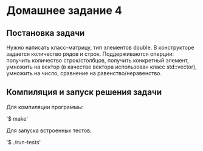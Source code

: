 # Домашнее задание 4
## Постановка задачи
Нужно написать класс-матрицу, тип элементов double.
В конструкторе задается количество рядов и строк.
Поддерживаются оперции: получить количество строк/столбцов, получить конкретный элемент, умножить на вектор (в качестве вектора использован класс std::vector<double>), умножить на число, сравнение на равенство/неравенство.

## Компиляция и запуск решения задачи
Для компиляции программы:

'$ make'

Для запуска встроенных тестов:

'$ ./run-tests' 


